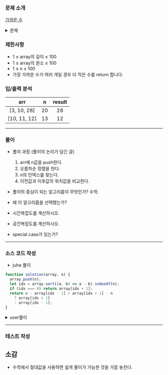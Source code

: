 ### 문제 소개

[가까운 수](https://school.programmers.co.kr/learn/courses/30/lessons/120890)

<details>
<summary>문제</summary>
<div markdown="1">

정수 배열 array와 정수 n이 매개변수로 주어질 때, array에 들어있는 정수 중 n과 가장 가까운 수를 return 하도록 solution 함수를 완성해주세요.

</div>
</details>

### 제한사항

- 1 ≤ array의 길이 ≤ 100
- 1 ≤ array의 원소 ≤ 100
- 1 ≤ n ≤ 100
- 가장 가까운 수가 여러 개일 경우 더 작은 수를 return 합니다.

### 입/출력 분석

|     arr      |  n  | result |
| :----------: | :-: | :----: |
| [3, 10, 28]  | 20  |   28   |
| [10, 11, 12] | 13  |   12   |

---

### 풀이

- 풀이 과정 (풀이의 논리가 담긴 글)

  1. arr에 n값을 push한다.
  2. 오름차순 정렬을 한다.
  3. n의 인덱스를 찾는다.
  4. 이전값과 이후값의 위치값을 비교한다.

- 풀이의 중심이 되는 알고리즘이 무엇인가?
  수학.

- 왜 이 알고리즘을 선택했는가?

- 시간복잡도를 계산하시오.

- 공간복잡도를 계산하시오.

- special case가 있는가?

---

### 소스 코드 작성

- juha 풀이

```js
function solution(array, n) {
  array.push(n);
  let idx = array.sort((a, b) => a - b).indexOf(n);
  if (idx === 0) return array[idx + 1];
  return n - array[idx - 1] > array[idx + 1] - n
    ? array[idx + 1]
    : array[idx - 1];
}
```

<details>
<summary>user풀이</summary>
<div markdown="2">

```js
function solution(array, n) {
  array.sort((a, b) => Math.abs(n - a) - Math.abs(n - b) || a - b);

  return array[0];
}
```

</div>
</details>

---

### 테스트 작성

## 소감

- 수학에서 절대값을 사용하면 쉽게 풀이가 가능한 것을 가끔 놓친다.
